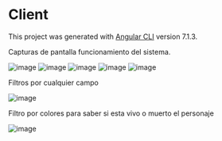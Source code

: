 # Client

This project was generated with [Angular CLI](https://github.com/angular/angular-cli) version 7.1.3.

Capturas de pantalla funcionamiento del sistema.

![image](https://user-images.githubusercontent.com/20686080/144721185-cd948781-d611-4088-80e7-f627a4e8a9ae.png)
![image](https://user-images.githubusercontent.com/20686080/144721201-c04eef25-2847-42ce-ad92-3bb38ef80f1c.png)
![image](https://user-images.githubusercontent.com/20686080/144721210-ec3cc9e7-dace-4c5b-96b5-ac7a6424dbf7.png)
![image](https://user-images.githubusercontent.com/20686080/144721231-a0777804-cb7d-4d22-8c88-4a1049eaeba8.png)
![image](https://user-images.githubusercontent.com/20686080/144721232-8599c258-b489-4524-82a9-349233a9c9a0.png)

Filtros por cualquier campo

![image](https://user-images.githubusercontent.com/20686080/144721246-bbed5ad0-6501-4e30-b806-1a3abe872fab.png)


Filtro por colores para saber si esta vivo o muerto el personaje

![image](https://user-images.githubusercontent.com/20686080/144721288-13938e00-cbb8-4726-902d-a74886dc05b2.png)

